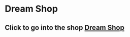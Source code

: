# Dream Shop 

## Click to go into the shop [Dream Shop](https://super-dreamshop.netlify.app/)






